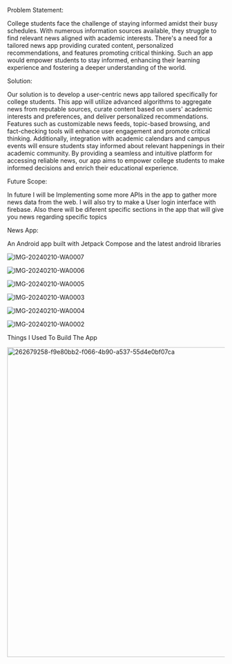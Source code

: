 
Problem Statement:

College students face the challenge of staying informed amidst their busy schedules. With numerous information sources available, they struggle to find relevant news aligned with academic interests. There's a need for a tailored news app providing curated content, personalized recommendations, and features promoting critical thinking. Such an app would empower students to stay informed, enhancing their learning experience and fostering a deeper understanding of the world.

Solution:

Our solution is to develop a user-centric news app tailored specifically for college students. This app will utilize advanced algorithms to aggregate news from reputable sources, curate content based on users' academic interests and preferences, and deliver personalized recommendations. Features such as customizable news feeds, topic-based browsing, and fact-checking tools will enhance user engagement and promote critical thinking. Additionally, integration with academic calendars and campus events will ensure students stay informed about relevant happenings in their academic community. By providing a seamless and intuitive platform for accessing reliable news, our app aims to empower college students to make informed decisions and enrich their educational experience.

Future Scope:

In future I will be Implementing some more APIs in the app to gather more news data from the web. I will also try to make a User login interface with firebase. Also there will be diferent specific sections in the app that will give you news regarding specific topics

News App:

An Android app built with Jetpack Compose and the latest android libraries

![IMG-20240210-WA0007](https://github.com/SajalJana2004/TimesNews/assets/145244794/ba734f97-b484-4e20-a492-a1c970cd357e)

![IMG-20240210-WA0006](https://github.com/SajalJana2004/TimesNews/assets/145244794/bb5f9539-8c3c-436d-b091-6486938a17c2)

![IMG-20240210-WA0005](https://github.com/SajalJana2004/TimesNews/assets/145244794/f10bf45b-60ae-4154-a2ab-98d0304c28e6)

![IMG-20240210-WA0003](https://github.com/SajalJana2004/TimesNews/assets/145244794/0d4f092c-ef38-4992-876d-db0d3843a348)

![IMG-20240210-WA0004](https://github.com/SajalJana2004/TimesNews/assets/145244794/f768c1a2-7029-4874-b396-4acf20664727)

![IMG-20240210-WA0002](https://github.com/SajalJana2004/TimesNews/assets/145244794/b5c3e07f-2c85-4049-b66b-a3ae714cada3)

Things I Used To Build The App

<img width="716" alt="262679258-f9e80bb2-f066-4b90-a537-55d4e0bf07ca" src="https://github.com/SajalJana2004/TimesNews/assets/145244794/25984834-568c-4604-b46e-48948ca62c3d">
